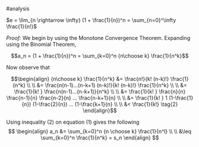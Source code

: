 
#analysis

$e = \lim_{n \rightarrow \infty} (1 + \frac{1}{n})^n = \sum_{n=0}^\infty \frac{1}{n!}$

*Proof:* We begin by using the Monotone Convergence Theorem.  Expanding using the Binomial Theorem,

$$a_n = (1 + \frac{1}{n})^n = \sum_{k=0}^n {n\choose k} \frac{1}{n^k}$$

Now observe that 


$$\begin{align} 
	{n\choose k} \frac{1}{n^k} &= \frac{n!}{k! (n-k)!} \frac{1}{n^k} \\ \\
	&= \frac{n(n-1)...(n-k+1) (n-k)!}{k! (n-k)!} \frac{1}{n^k} \\ \\
	&= \frac{1}{k! } \frac{n(n-1)...(n-k+1)}{n^k} \\ \\
	&= \frac{1}{k! } \frac{n}{n} \frac{n-1}{n} \frac{n-2}{n} ... \frac{n-k+1}{n} \\ \\
	&= \frac{1}{k! } 1 (1-\frac{1}{n}) (1-\frac{2}{n}) ... (1-\frac{k+1}{n} \\ \\
	&< \frac{1}{k!} \tag{2}
\end{align}$$

Using inequality (2) on equation (1) gives the following
$$
\begin{align}
	a_n &= \sum_{k=0}^n {n \choose k} \frac{1}{n^l} \\ \\
	&\leq \sum_{k=0}^n \frac{1}{n^k} = s_n
\end{align}
$$
